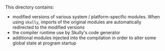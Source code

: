 This directory contains:
* modified versions of various system / platform-specific modules. When using
  `skully`, imports of the original modules are automatically redirected to the
  modified versions
* the compiler runtime use by Skully's code generator
* additional modules injected into the compilation in order to alter some
  global state at program startup
